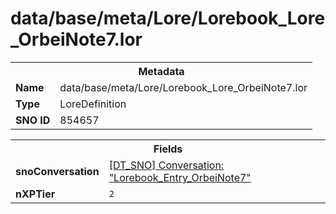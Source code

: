 <h1>data/base/meta/Lore/Lorebook_Lore_OrbeiNote7.lor</h1><table><tr><th colspan="100%">Metadata</th></tr><tr><td><b>Name</b></td><td>data/base/meta/Lore/Lorebook_Lore_OrbeiNote7.lor</td></tr><tr><td><b>Type</b></td><td>LoreDefinition</td></tr><tr><td><b>SNO ID</b></td><td>854657</td></tr></table>

<table><tr><th colspan="100%">Fields</th></tr><tr><td><b>snoConversation</b></td><td><a href="..\Conversation\Lorebook_Entry_OrbeiNote7.cnv.md">[DT_SNO] Conversation: "Lorebook_Entry_OrbeiNote7"</a></td></tr><tr><td><b>nXPTier</b></td><td><code>2</code></td></tr></table>

